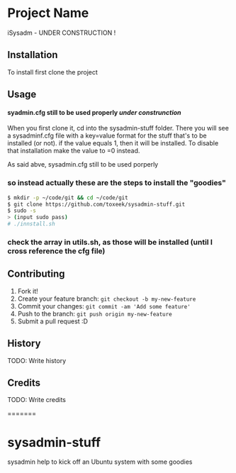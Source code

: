 # Project Name

iSysadm - UNDER CONSTRUCTION !

## Installation

To install first clone the project

## Usage
#### syadmin.cfg still to be used properly *under construnction*
When you first clone it, cd into the sysadmin-stuff folder. There you will see a sysadminf.cfg file with a key=value format for the stuff that's to be installed (or not). if the value equals 1, then it will be installed. To disable that installation make the value to =0 instead.

As said abve, sysadmin.cfg still to be used porperly
### so instead actually these are the steps to install the "goodies"
```bash
$ mkdir -p ~/code/git && cd ~/code/git
$ git clone https://github.com/toxeek/sysadmin-stuff.git
$ sudo -s 
> (input sudo pass)
# ./innstall.sh
```

### check the array in utils.sh, as those will be installed (until I cross reference the cfg file)

## Contributing

1. Fork it!
2. Create your feature branch: `git checkout -b my-new-feature`
3. Commit your changes: `git commit -am 'Add some feature'`
4. Push to the branch: `git push origin my-new-feature`
5. Submit a pull request :D

## History

TODO: Write history

## Credits

TODO: Write credits

=======
# sysadmin-stuff
sysadmin help to kick off an Ubuntu system with some goodies
